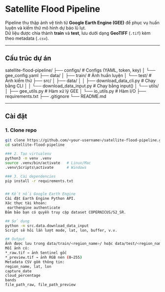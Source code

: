 # Satellite Flood Pipeline

Pipeline thu thập ảnh vệ tinh từ **Google Earth Engine (GEE)** để phục vụ huấn luyện và kiểm thử mô hình dự báo lũ lụt.  
Dữ liệu được chia thành **train** và **test**, lưu dưới dạng **GeoTIFF** (`.tif`) kèm theo metadata (`.csv`).  

---

## Cấu trúc dự án


satellite-flood-pipeline/
 ├── configs/ # Configs (YAML, token, key)
 │ └── gee_config.yaml
 ├── data/
 │ ├── train/ # Ảnh huấn luyện
 │ └── test/ # Ảnh kiểm thử
 ├── src/
 │ ├── data/
 │ │ ├── download_data_cli.py # Chạy bằng CLI
 │ │ └── download_data_input.py # Chạy bằng input()
 │ └── utils/
 │ ├── gee_utils.py # Hàm xử lý GEE
 │ └── io_utils.py # Hàm I/O
 ├── requirements.txt
 ├── .gitignore
 └── README.md

---

## Cài đặt

### 1. Clone repo
```bash
git clone https://github.com/<your-username>/satellite-flood-pipeline.git
cd satellite-flood-pipeline

### 2. Tạo virtualenv
python3 -m venv .venv
source .venv/bin/activate   # Linux/Mac
.venv\Scripts\activate      # Windows

### 3. Cài dependencies
pip install -r requirements.txt


## Kết nối Google Earth Engine
Cài đặt Earth Engine Python API.
Xác thực tài khoản:
 earthengine authenticate
Đảm bảo bạn có quyền truy cập dataset COPERNICUS/S2_SR.

## Sử dụng
python -m src.data.download_data_input
Script sẽ hỏi lần lượt mode, lat, lon, buffer, v.v.

## Output
Ảnh được lưu trong data/train/<region_name>/ hoặc data/test/<region_name>/
Mỗi ảnh có:
*_raw.tif → ảnh Sentinel gốc
*_preview.tif → ảnh RGB nén (0–255)
Metadata CSV gồm thông tin:
region_name, lat, lon
capture_date
cloud_percentage
bands
file_path_raw, file_path_preview
